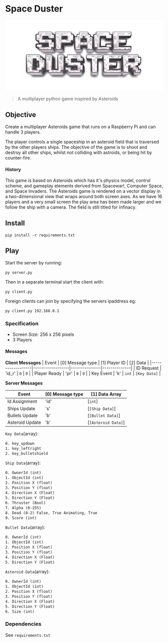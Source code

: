 # Space Duster

![Title](/assets/sprites/space_duster_512.png)

> A multiplayer python game inspired by Asteroids

## Objective

Create a multiplayer Asteroids game that runs on a Raspberry Pi and can handle 3 players.

The player controls a single spaceship in an asteroid field that is traversed by the other players ships. The objective of the game is to shoot and destroy all other ships, whilst not colliding with astroids, or being hit by counter-fire.

#### History

This game is based on Asteroids which has it's physics model, control scheme, and gameplay elements derived from Spacewar!, Computer Space, and Space Invaders. The Asteroids game is rendered on a vector display in a two-dimensional view that wraps around both screen axes. As we have 16 players and a very small screen the play area has been made larger and we follow the ship with a camera. The field is still titled for infinacy.

## Install

    pip install -r requirements.txt

## Play

Start the server by running:

    py server.py

Then in a separate terminal start the client with:

    py client.py

Foreign clients can join by specifying the servers ipaddress eg:

    py client.py 192.168.0.1

### Specification

  - Screen Size: 256 x 256 pixels
  - 3 Players

#### Messages

**Client Messages**
| Event            | [0] Message type | [1] Player ID | [2] Data     |
|------------------|------------------|---------------|--------------|
| ID Request       | 'id_r'           | `0`           | `0`          |
| Player Ready     | 'pr'             | `0`           | `0`          |
| Key Event        | 'k'              | `int`         | `[Key Data]` |

**Server Messages**

| Event            | [0] Message type | [1] Data Array           |
|------------------|------------------|--------------------------|
| Id Assignment    | 'id'             | [`int`]                  |
| Ships Update     | 's'              | [`[Ship Data]`]          |
| Bullets Update   | 'b'              | [`[Bullet Data]`]        |
| Asteroid Update  | 'b'              | [`[Asteroid Data]`]      |

`Key Data`(array):  

    0. key_updown  
    1. key_leftright  
    2. key_bulletshield  

`Ship Data`(array):  

    0. OwnerId (int)  
    1. ObjectId (int)  
    2. Position X (float)  
    3. Position Y (float)  
    4. Direction X (Float)  
    5. Direction Y (Float)  
    6. Thruster (Bool)  
    7. Alpha (0-255)
    8. Dead (0-2) False, True Animating, True
    9. Score (int)

`Bullet Data`(array):  

    0. OwnerId (int)  
    1. ObjectId (int)  
    2. Position X (float)  
    3. Position Y (float)  
    4. Direction X (Float)  
    5. Direction Y (Float)  

`Asteroid Data`(array):  

    0. OwnerId (int)  
    1. ObjectId (int)  
    2. Position X (float)  
    3. Position Y (float)  
    4. Direction X (Float)  
    5. Direction Y (Float)  
    6. Size (int) 

### Dependencies

  See `requirements.txt`
